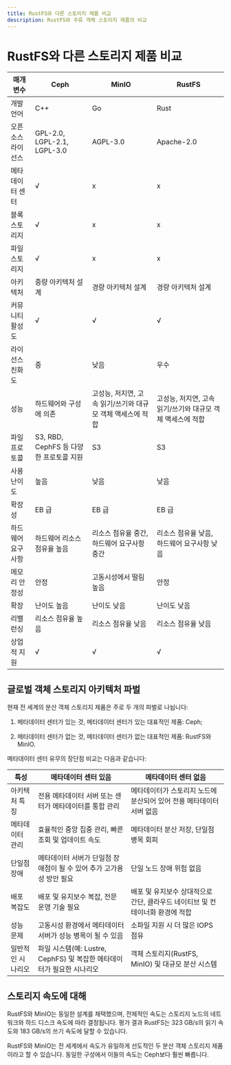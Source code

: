 ```yaml
---
title: RustFS와 다른 스토리지 제품 비교
description: RustFS와 주류 객체 스토리지 제품의 비교
---
```


# RustFS와 다른 스토리지 제품 비교

| 매개변수 | Ceph | MinIO | RustFS |
| - | - | - | - |
| 개발 언어 | C++ | Go | Rust |
| 오픈소스 라이선스 | GPL-2.0, LGPL-2.1, LGPL-3.0 | AGPL-3.0 | Apache-2.0 |
| 메타데이터 센터 | √ | x | x |
| 블록 스토리지 | √ | x | x |
| 파일 스토리지 | √ | x | x |
| 아키텍처 | 중량 아키텍처 설계 | 경량 아키텍처 설계 | 경량 아키텍처 설계 |
| 커뮤니티 활성도 | √ | √ | √ |
| 라이선스 친화도 | 중 | 낮음 | 우수 |
| 성능 | 하드웨어와 구성에 의존 | 고성능, 저지연, 고속 읽기/쓰기와 대규모 객체 액세스에 적합 | 고성능, 저지연, 고속 읽기/쓰기와 대규모 객체 액세스에 적합 |
| 파일 프로토콜 | S3, RBD, CephFS 등 다양한 프로토콜 지원 | S3 | S3 |
| 사용 난이도 | 높음 | 낮음 | 낮음 |
| 확장성 | EB 급 | EB 급 | EB 급 |
| 하드웨어 요구사항 | 하드웨어 리소스 점유율 높음 | 리소스 점유율 중간, 하드웨어 요구사항 중간 | 리소스 점유율 낮음, 하드웨어 요구사항 낮음 |
| 메모리 안정성 | 안정 | 고동시성에서 떨림 높음 | 안정 |
| 확장 | 난이도 높음 | 난이도 낮음 | 난이도 낮음 |
| 리밸런싱 | 리소스 점유율 높음 | 리소스 점유율 낮음 | 리소스 점유율 낮음 |
| 상업적 지원 | √ | √ | √ |

## 글로벌 객체 스토리지 아키텍처 파벌

현재 전 세계의 분산 객체 스토리지 제품은 주로 두 개의 파벌로 나뉩니다:

1. 메타데이터 센터가 있는 것, 메타데이터 센터가 있는 대표적인 제품: Ceph;

2. 메타데이터 센터가 없는 것, 메타데이터 센터가 없는 대표적인 제품: RustFS와 MinIO.

메타데이터 센터 유무의 장단점 비교는 다음과 같습니다:

| 특성 | 메타데이터 센터 있음 | 메타데이터 센터 없음 |
| - | - | - |
| 아키텍처 특징 | 전용 메타데이터 서버 또는 센터가 메타데이터를 통합 관리 | 메타데이터가 스토리지 노드에 분산되어 있어 전용 메타데이터 서버 없음 |
| 메타데이터 관리 | 효율적인 중앙 집중 관리, 빠른 조회 및 업데이트 속도 | 메타데이터 분산 저장, 단일점 병목 회피 |
| 단일점 장애 | 메타데이터 서버가 단일점 장애점이 될 수 있어 추가 고가용성 방안 필요 | 단일 노드 장애 위험 없음 |
| 배포 복잡도 | 배포 및 유지보수 복잡, 전문 운영 기술 필요 | 배포 및 유지보수 상대적으로 간단, 클라우드 네이티브 및 컨테이너화 환경에 적합 |
| 성능 문제 | 고동시성 환경에서 메타데이터 서버가 성능 병목이 될 수 있음 | 소파일 지원 시 더 많은 IOPS 점유 |
| 일반적인 시나리오 | 파일 시스템(예: Lustre, CephFS) 및 복잡한 메타데이터가 필요한 시나리오 | 객체 스토리지(RustFS, MinIO) 및 대규모 분산 시스템 |

## 스토리지 속도에 대해

RustFS와 MinIO는 동일한 설계를 채택했으며, 전체적인 속도는 스토리지 노드의 네트워크와 하드 디스크 속도에 따라 결정됩니다. 평가 결과 RustFS는 323 GB/s의 읽기 속도와 183 GB/s의 쓰기 속도에 달할 수 있습니다.

RustFS와 MinIO는 전 세계에서 속도가 유일하게 선도적인 두 분산 객체 스토리지 제품이라고 할 수 있습니다. 동일한 구성에서 이들의 속도는 Ceph보다 훨씬 빠릅니다.